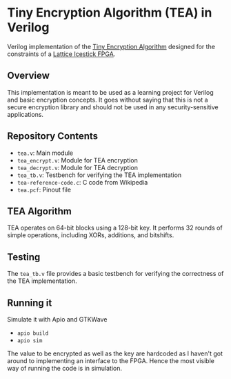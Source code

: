 # Tiny Encryption Algorithm (TEA) in Verilog
Verilog implementation of the [Tiny Encryption Algorithm](https://en.wikipedia.org/wiki/Tiny_Encryption_Algorithm) designed for the constraints of a [Lattice Icestick FPGA](https://www.latticesemi.com/icestick).

## Overview

This implementation is meant to be used as a learning project for Verilog and basic encryption concepts. It goes without saying that this is not a secure encryption library and should not be used in any security-sensitive applications.

## Repository Contents

- `tea.v`: Main module
- `tea_encrypt.v`: Module for TEA encryption
- `tea_decrypt.v`: Module for TEA decryption
- `tea_tb.v`: Testbench for verifying the TEA implementation
- `tea-reference-code.c`: C code from Wikipedia
- `tea.pcf`: Pinout file

## TEA Algorithm

TEA operates on 64-bit blocks using a 128-bit key. It performs 32 rounds of simple operations, including XORs, additions, and bitshifts.

## Testing

The `tea_tb.v` file provides a basic testbench for verifying the correctness of the TEA implementation. 

## Running it

Simulate it with Apio and GTKWave
- `apio build`
- `apio sim`

The value to be encrypted as well as the key are hardcoded as I haven't got around to implementing an interface to the FPGA. Hence the most visible way of running the code is in simulation.


